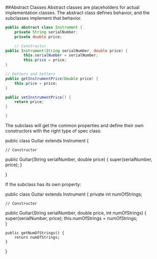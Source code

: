 ##Abstract Classes
Abstract classes are placeholders for actual implementation classes. The abstract class defines behavior, and the subclasses implement that behavior.
```java
public abstract class Instrument {
	private String serialNumber;
	private double price;

	// Constructor
public Instrument(String serialNumber, double price) {
		this.serialNumber = serialNumber;
		this.price = price;
}

// Getters and Setters
public getInstrumentPrice(Double price) {
	this.price = price;
}

public setInstrumentPrice() {
	return price;
}

}
```
The subclass will get the common properties and define their own constructors with the right type of spec class:

public class Guitar extends Instrument {

	// Constructor
public Guitar(String serialNumber, double price) {
	super(serialNumber, price);
}

}

If the subclass has its own property:

public class Guitar extends Instrument {
	private int numOfStrings;

	// Constructor
public Guitar(String serialNumber, double price, int numOfStrings) {
	super(serialNumber, price);
	this.numOfStrings = numOfStrings;	
}

	public getNumOfStrings() {
		return numOfStrings;
	}

}
